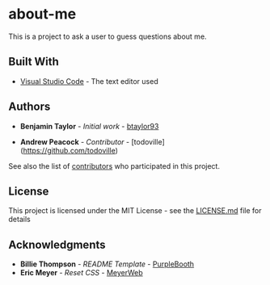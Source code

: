 # about-me
This is a project to ask a user to guess questions about me.

## Built With

* [Visual Studio Code](https://code.visualstudio.com/) - The text editor used

## Authors

* **Benjamin Taylor** - *Initial work* - [btaylor93](https://github.com/btaylor93/)

* **Andrew Peacock** - *Contributor*  - [todoville]
(https://github.com/todoville)

See also the list of [contributors](https://github.com/btaylor93/about-me/contributors) who participated in this project.

## License

This project is licensed under the MIT License - see the [LICENSE.md](LICENSE.md) file for details

## Acknowledgments

* **Billie Thompson** - *README Template* - [PurpleBooth](https://gist.github.com/PurpleBooth/109311bb0361f32d87a2)
* **Eric Meyer** - *Reset CSS* - [MeyerWeb](https://meyerweb.com/eric/tools/css/reset/)
